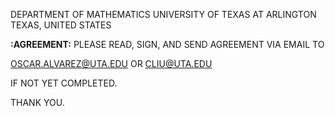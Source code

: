 DEPARTMENT OF MATHEMATICS
UNIVERSITY OF TEXAS AT ARLINGTON
TEXAS, UNITED STATES

**:AGREEMENT:**
PLEASE READ, SIGN, AND SEND AGREEMENT VIA EMAIL TO

OSCAR.ALVAREZ@UTA.EDU
OR
CLIU@UTA.EDU

IF NOT YET COMPLETED.

THANK YOU.
